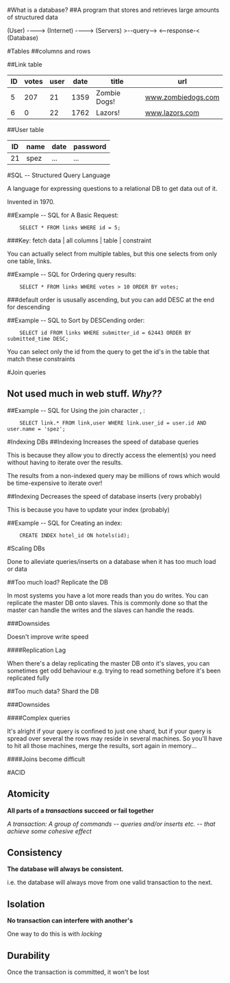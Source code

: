 #What is a database?
##A program that stores and retrieves large amounts of structured data

(User) ----> (Internet) ----> (Servers) >--query--> <--response-< (Database)

#Tables
##columns and rows

##Link table

ID | votes | user | date | title | url                
--- | --- | --- | --- | --- | ---
5 | 207 | 21 | 1359 | Zombie Dogs! | www.zombiedogs.com 
6  | 0 | 22 | 1762 | Lazors! | www.lazors.com

##User table

ID | name | date | password                
--- | --- | --- | ---
21 | spez | ... | ...

#SQL -- Structured Query Language

A language for expressing questions to a relational DB to get data out of it.

Invented in 1970.

##Example -- SQL for A Basic Request:

		SELECT * FROM links WHERE id = 5;

###Key:
fetch data | all columns | table | constraint

You can actually select from multiple tables, but this one selects from only one table, links.

##Example -- SQL for Ordering query results:

		SELECT * FROM links WHERE votes > 10 ORDER BY votes;

###default order is ususally ascending, but you can add DESC at the end for descending

##Example -- SQL to Sort by DESCending order:

		SELECT id FROM links WHERE submitter_id = 62443 ORDER BY submitted_time DESC;

You can select only the id from the query to get the id's in the table that match these constraints

#Join queries
## Not used much in web stuff. *Why??*
##Example -- SQL for Using the join character , :

		SELECT link.* FROM link,user WHERE link.user_id = user.id AND user.name = 'spez';

#Indexing DBs
##Indexing Increases the speed of database queries

This is because they allow you to directly access the element(s) you need without having to iterate over the results.

The results from a non-indexed query may be millions of rows which would be time-expensive to iterate over!

##Indexing Decreases the speed of database inserts (very probably)

This is because you have to update your index (probably)

##Example -- SQL for Creating an index:

		CREATE INDEX hotel_id ON hotels(id);

#Scaling DBs

Done to alleviate queries/inserts on a database when it has too much load or data

##Too much load? Replicate the DB

In most systems you have a lot more reads than you do writes. You can replicate the master DB onto slaves. This is commonly done so that the master can handle the writes and the slaves  can handle the reads.

###Downsides

Doesn't improve write speed

####Replication Lag

When there's a delay replicating the master DB onto it's slaves, you can sometimes get odd behaviour e.g. trying to read something before it's been replicated fully

##Too much data? Shard the DB

###Downsides

####Complex queries

It's alright if your query is confined to just one shard, but if your query is spread over several the rows may reside in several machines. So you'll have to hit all those machines, merge the results, sort again in memory...

####Joins become difficult

#ACID

## Atomicity

**All parts of a *transactions* succeed or fail together**

*A transaction: A group of commands -- queries and/or inserts etc. -- that achieve some cohesive effect*

## Consistency

**The database will always be consistent.**

i.e. the database will always move from one valid transaction to the next.

## Isolation

**No transaction can interfere with another's**

One way to do this is with *locking*

## Durability

Once the transaction is committed, it won't be lost
